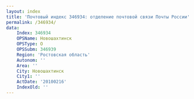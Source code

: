 ```yaml
---
layout: index
title: 'Почтовый индекс 346934: отделение почтовой связи Почты России'
permalink: /346934/
data:
    Index: 346934
    OPSName: Новошахтинск
    OPSType: О
    OPSSubm: 346939
    Region: 'Ростовская область'
    Autonom: ''
    Area: ''
    City: Новошахтинск
    City1: ''
    ActDate: '20100216'
    IndexOld: ''
---
```

